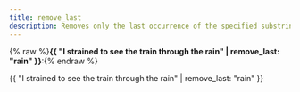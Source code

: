 ```yaml
---
title: remove_last
description: Removes only the last occurrence of the specified substring from a string.
---
```

{% raw %}**{{ "I strained to see the train through the rain" | remove_last: "rain" }}**:{% endraw %}

{{ "I strained to see the train through the rain" | remove_last: "rain" }}